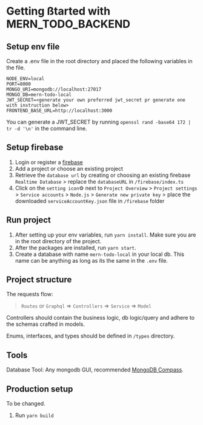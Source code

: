 # Getting ßtarted with MERN_TODO_BACKEND

## Setup env file
Create a .env file in the root directory and placed the following variables in the file.

```
NODE_ENV=local
PORT=8000
MONGO_URI=mongodb://localhost:27017
MONGO_DB=mern-todo-local
JWT_SECRET=<generate your own preferred jwt_secret pr generate one with instruction below>
FRONTEND_BASE_URL=http://localhost:3000
```
You can generate a JWT_SECRET by running `openssl rand -base64 172 | tr -d '\n'` in the command line.

## Setup firebase
1. Login or register a [firebase](https://firebase.google.com/)
2. Add a project or choose an existing project
3. Retrieve the `database url` by creating or choosing an existing firebase `Realtime Database` > replace the `databaseURL` in `/firebase/index.ts`
3. Click on the `setting icon`:gear: next to `Project Overview` > `Project settings` > `Service accounts` > `Node.js` > `Generate new private key` > place the downloaded `serviceAccountKey.json` file in  `/firebase` folder

## Run project
1. After setting up your env variables, run `yarn install`. Make sure you are in the root directory of the project.
2. After the packages are installed, run `yarn start`.
3. Create a database with name `mern-todo-local` in your local db. This name can be anything as long as its the same in the `.env` file.

## Project structure
The requests flow:
> `Routes` or `Graphql` => `Controllers` => `Service` => `Model`

Controllers should contain the business logic, db logic/query and adhere to the schemas crafted in models.

Enums, interfaces, and types should be defined in `/types` directory.

## Tools
Database Tool: Any mongodb GUI, recommended [MongoDB Compass](https://www.nosqlbooster.com/).

## Production setup
To be changed.
1. Run `yarn build`